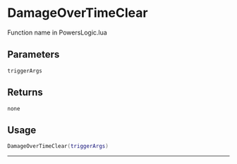 # DamageOverTimeClear
Function name in PowersLogic.lua
## Parameters
`triggerArgs`
## Returns
`none`
## Usage
```lua
DamageOverTimeClear(triggerArgs)
```
---
